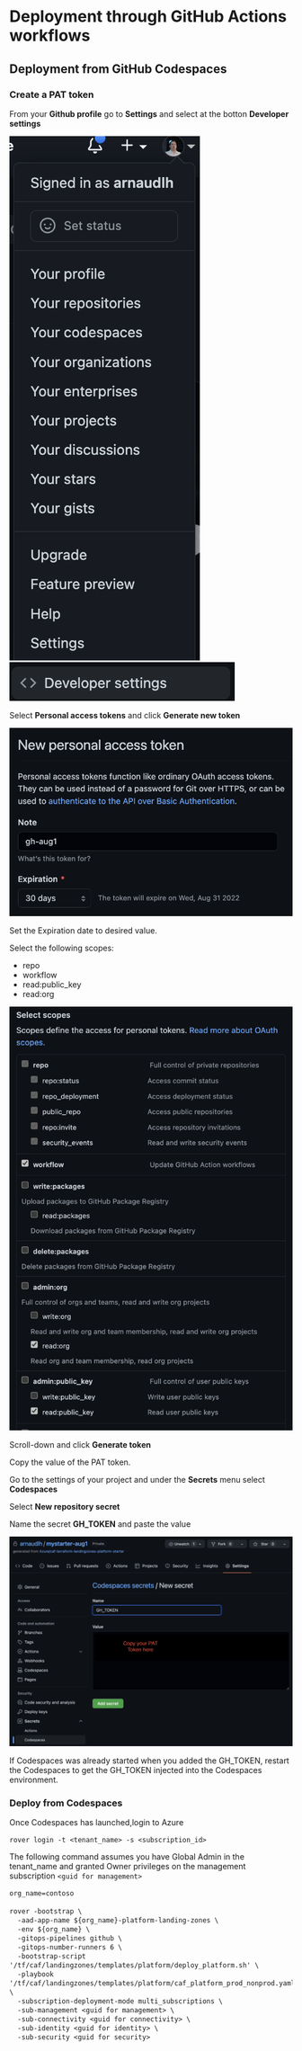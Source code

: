# Deployment through GitHub Actions workflows

## Deployment from GitHub Codespaces

### Create a PAT token

From your **Github profile** go to **Settings** and select at the botton **Developer settings**

![gh profile](./github/gh_profile.png)
![gh developer settings](./github/gh_developersettings.png)

Select **Personal access tokens** and click **Generate new token**

![gh new pat](./github/gh_new_pat.png)

Set the Expiration date to desired value.

Select the following scopes:
- repo
- workflow
- read:public_key
- read:org

![gh scopes](./github/gh_scopes.png)

Scroll-down and click **Generate token**

Copy the value of the PAT token.

Go to the settings of your project and under the **Secrets** menu select **Codespaces**

Select **New repository secret**

Name the secret **GH_TOKEN** and paste the value

![gh scopes](./github/gh_pat_repo.png)

If Codespaces was already started when you added the GH_TOKEN, restart the Codespaces to get the GH_TOKEN injected into the Codespaces environment.

### Deploy from Codespaces

Once Codespaces has launched,login to Azure

```
rover login -t <tenant_name> -s <subscription_id>

```

The following command assumes you have Global Admin in the tenant_name and granted Owner privileges on the management subscription ```<guid for management>```

```
org_name=contoso

rover -bootstrap \
  -aad-app-name ${org_name}-platform-landing-zones \
  -env ${org_name} \
  -gitops-pipelines github \
  -gitops-number-runners 6 \
  -bootstrap-script '/tf/caf/landingzones/templates/platform/deploy_platform.sh' \
  -playbook '/tf/caf/landingzones/templates/platform/caf_platform_prod_nonprod.yaml' \
  -subscription-deployment-mode multi_subscriptions \
  -sub-management <guid for management> \
  -sub-connectivity <guid for connectivity> \
  -sub-identity <guid for identity> \
  -sub-security <guid for security>

```